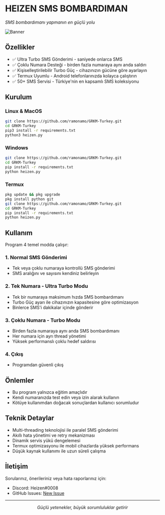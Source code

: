 # HEIZEN SMS BOMBARDIMAN

_SMS bombardımanı yapmanın en güçlü yolu_

![Banner](https://cdn.discordapp.com/attachments/954861479050502275/1356147546485166140/sms.jpeg?ex=67eb8253&is=67ea30d3&hm=d25a9ea5e025623a37c74d1c11e80140a7e932af2cc92f310277f0b3112fec39&)

## Özellikler

- ✅ Ultra Turbo SMS Gönderimi - saniyede onlarca SMS
- ✅ Çoklu Numara Desteği - birden fazla numaraya aynı anda saldırı
- ✅ Kişiselleştirilebilir Turbo Güç - cihazınızın gücüne göre ayarlayın
- ✅ Termux Uyumlu - Android telefonlarınızda kolayca çalıştırın
- ✅ 50+ SMS Servisi - Türkiye'nin en kapsamlı SMS koleksiyonu

## Kurulum

### Linux & MacOS
```bash
git clone https://github.com/ramonamo/GRKM-Turkey.git
cd GRKM-Turkey
pip3 install -r requirements.txt
python3 heizen.py
```

### Windows
```bash
git clone https://github.com/ramonamo/GRKM-Turkey.git 
cd GRKM-Turkey
pip install -r requirements.txt
python heizen.py
```

### Termux
```bash
pkg update && pkg upgrade
pkg install python git
git clone https://github.com/ramonamo/GRKM-Turkey.git 
cd GRKM-Turkey
pip install -r requirements.txt
python heizen.py
```

## Kullanım

Program 4 temel modda çalışır:

### 1. Normal SMS Gönderimi
- Tek veya çoklu numaraya kontrollü SMS gönderimi
- SMS aralığını ve sayısını kendiniz belirleyin

### 2. Tek Numara - Ultra Turbo Modu
- Tek bir numaraya maksimum hızda SMS bombardımanı
- Turbo Güç ayarı ile cihazınızın kapasitesine göre optimizasyon
- Binlerce SMS'i dakikalar içinde gönderir

### 3. Çoklu Numara - Turbo Modu
- Birden fazla numaraya aynı anda SMS bombardımanı
- Her numara için ayrı thread yönetimi
- Yüksek performanslı çoklu hedef saldırısı

### 4. Çıkış
- Programdan güvenli çıkış

## Önlemler

- Bu program yalnızca eğitim amaçlıdır
- Kendi numaranızda test edin veya izin alarak kullanın
- Kötüye kullanımdan doğacak sonuçlardan kullanıcı sorumludur

## Teknik Detaylar

- Multi-threading teknolojisi ile paralel SMS gönderimi
- Akıllı hata yönetimi ve retry mekanizması
- Dinamik servis yükü dengelemesi
- Termux optimizasyonu ile mobil cihazlarda yüksek performans
- Düşük kaynak kullanımı ile uzun süreli çalışma

## İletişim

Sorularınız, önerileriniz veya hata raporlarınız için:
- Discord: Heizen#0008
- GitHub Issues: [New Issue](https://github.com/ramonamo/GRKM-Turkey/issues)

---

<p align="center">
  <i>Güçlü yetenekler, büyük sorumluluklar getirir</i>
</p>
